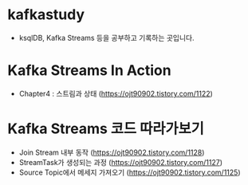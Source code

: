 # kafkastudy
- ksqlDB, Kafka Streams 등을 공부하고 기록하는 곳입니다. 



# Kafka Streams In Action
- Chapter4 : 스트림과 상태 (https://ojt90902.tistory.com/1122)


# Kafka Streams 코드 따라가보기
- Join Stream 내부 동작 (https://ojt90902.tistory.com/1128)
- StreamTask가 생성되는 과정 (https://ojt90902.tistory.com/1127)
- Source Topic에서 메세지 가져오기 (https://ojt90902.tistory.com/1125)
